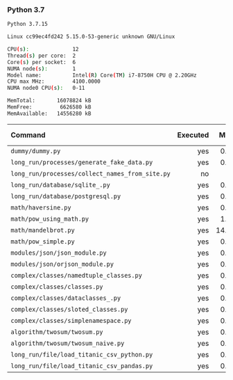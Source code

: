 ### **Python 3.7**

```bash
Python 3.7.15

Linux cc99ec4fd242 5.15.0-53-generic unknown GNU/Linux

CPU(s):              12
Thread(s) per core:  2
Core(s) per socket:  6
NUMA node(s):        1
Model name:          Intel(R) Core(TM) i7-8750H CPU @ 2.20GHz
CPU max MHz:         4100.0000
NUMA node0 CPU(s):   0-11

MemTotal:       16078824 kB
MemFree:         6626580 kB
MemAvailable:   14556280 kB
```

| Command | Executed | Mean [s] | Stddev [s] | Median [s] | Min [s] | Max [s] | Memory [MB] |
|:---|---:|---:|---:|---:|---:|---:|---:|
| `dummy/dummy.py` | yes | 0.02796 | 0.00473 | 0.02506 | 0.02462 | 0.03807 | 19.90039 |
| `long_run/processes/generate_fake_data.py` | yes | 0.71897 | 0.01193 | 0.71562 | 0.70904 | 0.74473 | 68.55273 |
| `long_run/processes/collect_names_from_site.py` | no | -1 | -1 | -1 | -1 | -1 | -1 |
| `long_run/database/sqlite_.py` | yes | 0.50001 | 0.00236 | 0.50014 | 0.49623 | 0.50332 | 65.04922 |
| `long_run/database/postgresql.py` | yes | 0.12954 | 0.00081 | 0.12959 | 0.12835 | 0.13103 | 24.15508 |
| `math/haversine.py` | yes | 0.59492 | 0.02258 | 0.59185 | 0.56599 | 0.6474 | 20.03984 |
| `math/pow_using_math.py` | yes | 1.42762 | 0.02832 | 1.43656 | 1.38414 | 1.46183 | 20.07734 |
| `math/mandelbrot.py` | yes | 14.78379 | 0.15258 | 14.79481 | 14.53766 | 14.97929 | 34.51367 |
| `math/pow_simple.py` | yes | 0.42185 | 0.01019 | 0.41756 | 0.41166 | 0.43971 | 19.88125 |
| `modules/json/json_module.py` | yes | 0.38018 | 0.00593 | 0.37934 | 0.37207 | 0.39226 | 21.0832 |
| `modules/json/orjson_module.py` | yes | 0.20314 | 0.00156 | 0.20269 | 0.20177 | 0.20719 | 21.50195 |
| `complex/classes/namedtuple_classes.py` | yes | 0.07654 | 0.00263 | 0.07592 | 0.07361 | 0.08109 | 20.19258 |
| `complex/classes/classes.py` | yes | 0.03698 | 0.0004 | 0.0369 | 0.03657 | 0.03774 | 19.98867 |
| `complex/classes/dataclasses_.py` | yes | 0.09566 | 0.0007 | 0.09576 | 0.09445 | 0.09677 | 20.03828 |
| `complex/classes/sloted_classes.py` | yes | 0.03693 | 0.00034 | 0.03686 | 0.03653 | 0.03752 | 20.04414 |
| `complex/classes/simplenamespace.py` | yes | 0.03806 | 0.00037 | 0.03816 | 0.03749 | 0.03847 | 19.87227 |
| `algorithm/twosum/twosum.py` | yes | 0.06471 | 0.00036 | 0.06468 | 0.06415 | 0.06542 | 20.0375 |
| `algorithm/twosum/twosum_naive.py` | yes | 0.06504 | 0.0014 | 0.06457 | 0.06385 | 0.06853 | 19.96445 |
| `long_run/file/load_titanic_csv_python.py` | yes | 0.06128 | 0.00062 | 0.06115 | 0.06042 | 0.06249 | 19.95 |
| `long_run/file/load_titanic_csv_pandas.py` | yes | 0.54437 | 0.00461 | 0.54338 | 0.53992 | 0.5558 | 63.68477 |
